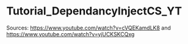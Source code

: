 # Tutorial_DependancyInjectCS_YT

Sources:
https://www.youtube.com/watch?v=cVQEKamdLK8
and
https://www.youtube.com/watch?v=yjUCKSKCQxg
